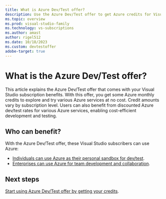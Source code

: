 ```yaml
---
title: What is Azure Dev/Test offer?
description: Use the Azure Dev/Test offer to get Azure credits for Visual Studio subscribers.
ms.topic: overview
ms.prod: visual-studio-family
ms.technology: vs-subscriptions
ms.author: amast
author: rigel512
ms.date: 10/18/2023
ms.custom: devtestoffer
adobe-target: true
---
```


# What is the Azure Dev/Test offer?

This article explains the Azure Dev/Test offer that comes with your Visual Studio subscription benefits. With this offer, you get some Azure monthly credits to explore and try various Azure services at no cost.  Credit amounts vary by subscription level.  Users can also benefit from discounted Azure dev/test rates for various Azure services, enabling cost-efficient development and testing.

## Who can benefit? 

With the Azure Dev/Test offer, these Visual Studio subscribers can use Azure:
+ [Individuals can use Azure as their personal sandbox for dev/test](quickstart-individual-credit.md). 
+ [Enterprises can use Azure for team development and collaboration](quickstart-create-enterprise-devtest-subscriptions.md).

## Next steps

[Start using Azure Dev/Test offer by getting your credits](quickstart-individual-credit.md).

